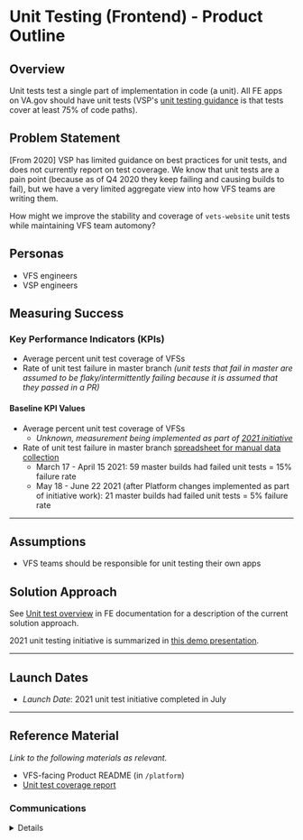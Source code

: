 # Unit Testing (Frontend) - Product Outline

## Overview
Unit tests test a single part of implementation in code (a unit). All FE apps on VA.gov should have unit tests (VSP's [unit testing guidance](https://department-of-veterans-affairs.github.io/veteran-facing-services-tools/getting-started/common-tasks/new-unit-test/) is that tests cover at least 75% of code paths).

## Problem Statement
[From 2020] VSP has limited guidance on best practices for unit tests, and does not currently report on test coverage. We know that unit tests are a pain point (because as of Q4 2020 they keep failing and causing builds to fail), but we have a very limited aggregate view into how VFS teams are writing them. 

How might we improve the stability and coverage of `vets-website` unit tests while maintaining VFS team automony? 

## Personas
- VFS engineers
- VSP engineers

## Measuring Success

### Key Performance Indicators (KPIs)
* Average percent unit test coverage of VFSs
* Rate of unit test failure in master branch _(unit tests that fail in master are assumed to be flaky/intermittently failing because it is assumed that they passed in a PR)_

#### Baseline KPI Values
* Average percent unit test coverage of VFSs
   * _Unknown, measurement being implemented as part of [2021 initiative](https://app.zenhub.com/workspaces/vsp---frontend-tools-5fc9325744944e0015ed1861/issues/department-of-veterans-affairs/va.gov-team/16716)_
* Rate of unit test failure in master branch [spreadsheet for manual data collection](https://docs.google.com/spreadsheets/d/1ygkhUItmLr9KtNIVLutpvLznQoKqWXjFbRltnxTWeGA/edit#gid=0)
   * March 17 - April 15 2021: 59 master builds had failed unit tests = 15% failure rate
   * May 18 - June 22 2021 (after Platform changes implemented as part of initiative work): 21 master builds had failed unit tests = 5% failure rate

---

## Assumptions
- VFS teams should be responsible for unit testing their own apps

## Solution Approach

See [Unit test overview](https://department-of-veterans-affairs.github.io/veteran-facing-services-tools/getting-started/common-tasks/new-unit-test/) in FE documentation for a description of the current solution approach.

2021 unit testing initiative is summarized in [this demo presentation](https://docs.google.com/presentation/d/1onkyabt0B04WnwUEPf5g9IrgXKxocoQPlNWaAV4Tk34/edit#slide=id.p).

--- 

## Launch Dates
- *Launch Date*: 2021 unit test initiative completed in July

---

## Reference Material

_Link to the following materials as relevant._

- VFS-facing Product README (in `/platform`)
- [Unit test coverage report](https://department-of-veterans-affairs.github.io/veteran-facing-services-tools/frontend-support-dashboard)

### Communications

<details>

- Team Name: Platform FE Tools
- GitHub Label: tools-fe
- Slack channel: #vsp-tools-fe

</details>
